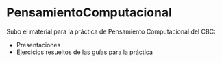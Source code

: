 # PensamientoComputacional

Subo el material para la práctica de Pensamiento Computacional del CBC:
- Presentaciones
- Ejercicios resueltos de las guías para la práctica
